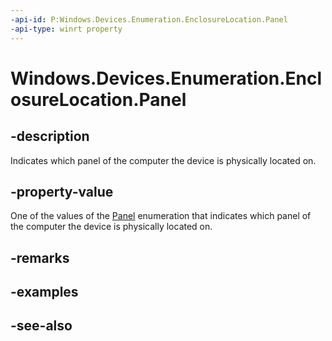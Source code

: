 ```yaml
---
-api-id: P:Windows.Devices.Enumeration.EnclosureLocation.Panel
-api-type: winrt property
---
```


<!-- Property syntax
public Windows.Devices.Enumeration.Panel Panel { get; }
-->

# Windows.Devices.Enumeration.EnclosureLocation.Panel

## -description
Indicates which panel of the computer the device is physically located on.

## -property-value
One of the values of the [Panel](panel.md) enumeration that indicates which panel of the computer the device is physically located on.

## -remarks

## -examples

## -see-also
